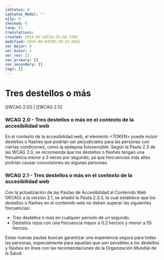 ```yaml
---
iaStatus: 0
iaStatus_Model: ""
a11y: 0
checked: 0
lang: ES
translations: 
created: 2024-02-28T16:25:10.720Z
modified: 2024-04-03T20:19:14.346Z
ver_major: 0
ver_minor: 1
ver_rev: 23
nav_primary: []
nav_secondary: []
tags: []
---
```

# Tres destellos o más

[[WCAG 2.0]] | [[WCAG 2.1]]

### WCAG 2.0 - Tres destellos o más en el contexto de la accesibilidad web

En el contexto de la accesibilidad web, el elemento \<TOKEN> puede incluir destellos o flashes que podrían ser perjudiciales para las personas con ciertas condiciones, como la epilepsia fotosensible. Según la Pauta 2.3 de las WCAG 2.0, se recomienda que los destellos o flashes tengan una frecuencia menor a 3 veces por segundo, ya que frecuencias más altas podrían causar convulsiones en algunas personas.

### WCAG 2.1 - Tres destellos o más en el contexto de la accesibilidad web

Con la actualización de las Pautas de Accesibilidad al Contenido Web (WCAG) a la versión 2.1, se añadió la Pauta 2.3.3, la cual establece que los destellos o flashes en el contenido web no deben superar las siguientes frecuencias: 

- Tres destellos o más en cualquier periodo de un segundo.
- Destellos rojos con una frecuencia mayor a 0.2 hercios y menor a 55 hercios.

Estas nuevas pautas buscan garantizar una experiencia segura para todas las personas, especialmente para aquellas que son sensibles a los destellos y flashes en línea con las recomendaciones de la Organización Mundial de la Salud.
